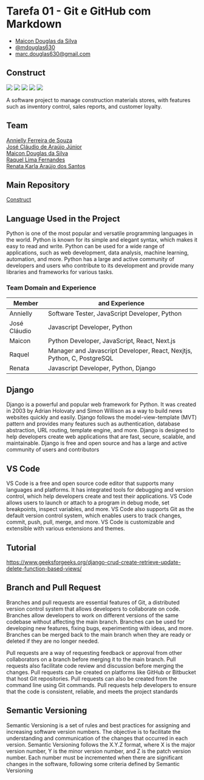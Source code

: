 # Tarefa 01 - Git e GitHub com Markdown
  * [Maicon Douglas da Silva](https://github.com/mdouglas630)
  * [@mdouglas630](https://github.com/mdouglas630)
  * marc.douglas630@gmail.com
  
## Construct
<p>
  <img src="https://img.shields.io/badge/Python-14354C?style=for-the-badge&logo=python&logoColor=white"/>
  <img src="https://img.shields.io/badge/Django-092E20?style=for-the-badge&logo=django&logoColor=green"/>
  <img src="https://img.shields.io/badge/JavaScript-323330?style=for-the-badge&logo=javascript&logoColor=F7DF1E"/>
  <img src="https://img.shields.io/badge/Visual_Studio-5C2D91?style=for-the-badge&logo=visual%20studio&logoColor=white"/>
  <img src="https://img.shields.io/badge/PostgreSQL-316192?style=for-the-badge&logo=postgresql&logoColor=white"/>
</p> 
A software project to manage construction materials stores, with features such as inventory control, sales reports, and customer loyalty.

## Team

[Annielly Ferreira de Souza](https://github.com/Anniellyfs)  
[José Cláudio de Araújo Júnior](https://github.com/ZeClaudio-Jr)  
[Maicon Douglas da Silva](https://github.com/mdouglas630)  
[Raquel Lima Fernandes](https://github.com/fernandesraquel)  
[Renata Karla Araújo dos Santos](https://github.com/renatak12)

## Main Repository
[Construct](https://github.com/renatak12/construct)

## Language Used in the Project
Python is one of the most popular and versatile programming languages in the world. Python is known for its simple and elegant syntax, which makes it easy to read and write. Python can be used for a wide range of applications, such as web development, data analysis, machine learning, automation, and more. Python has a large and active community of developers and users who contribute to its development and provide many libraries and frameworks for various tasks.

### Team Domain and Experience
| Member       | and Experience                                                                                                       |
| ------------ | ----------------------------------------------------------------------------------------------------------------- |
| Annielly     | Software Tester, JavaScript Developer, Python                                                                 |
| José Cláudio | Javascript Developer, Python                                                                                  |
| Maicon       | Python Developer, JavaScript, React, Next.js                                                                         |
| Raquel       | Manager and Javascript Developer, React, Nexjtjs, Python, C, PostgreSQL                                        |  
| Renata       | Javascript Developer, Python, Django                                                                         |

## Django
Django is a powerful and popular web framework for Python. It was created in 2003 by Adrian Holovaty and Simon Willison as a way to build news websites quickly and easily. Django follows the model-view-template (MVT) pattern and provides many features such as authentication, database abstraction, URL routing, template engine, and more. Django is designed to help developers create web applications that are fast, secure, scalable, and maintainable. Django is free and open source and has a large and active community of users and contributors

## VS Code
VS Code is a free and open source code editor that supports many languages and platforms. It has integrated tools for debugging and version control, which help developers create and test their applications. VS Code allows users to launch or attach to a program in debug mode, set breakpoints, inspect variables, and more. VS Code also supports Git as the default version control system, which enables users to track changes, commit, push, pull, merge, and more. VS Code is customizable and extensible with various extensions and themes.

## Tutorial
https://www.geeksforgeeks.org/django-crud-create-retrieve-update-delete-function-based-views/

## Branch and Pull Request
Branches and pull requests are essential features of Git, a distributed version control system that allows developers to collaborate on code. Branches allow developers to work on different versions of the same codebase without affecting the main branch. Branches can be used for developing new features, fixing bugs, experimenting with ideas, and more. Branches can be merged back to the main branch when they are ready or deleted if they are no longer needed.

Pull requests are a way of requesting feedback or approval from other collaborators on a branch before merging it to the main branch. Pull requests also facilitate code review and discussion before merging the changes. Pull requests can be created on platforms like GitHub or Bitbucket that host Git repositories. Pull requests can also be created from the command line using Git commands. Pull requests help developers to ensure that the code is consistent, reliable, and meets the project standards

## Semantic Versioning
Semantic Versioning is a set of rules and best practices for assigning and increasing software version numbers. The objective is to facilitate the understanding and communication of the changes that occurred in each version. Semantic Versioning follows the X.Y.Z format, where X is the major version number, Y is the minor version number, and Z is the patch version number. Each number must be incremented when there are significant changes in the software, following some criteria defined by Semantic Versioning